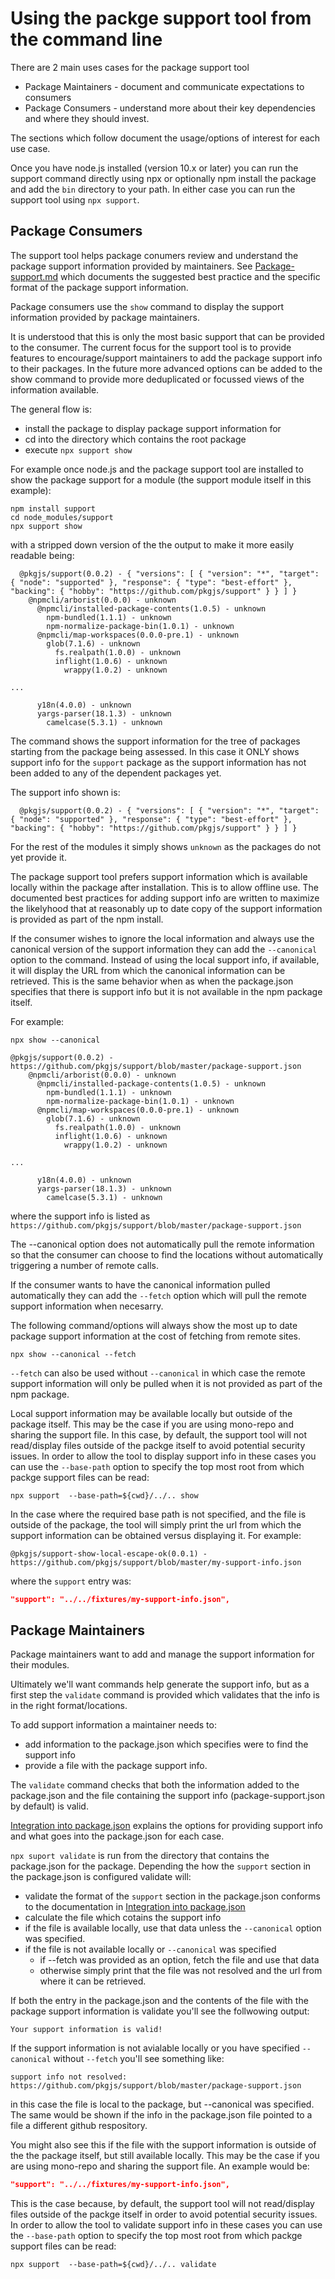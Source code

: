 # Using the packge support tool from the command line

There are 2 main uses cases for the package support tool

* Package Maintainers - document and communicate expectations to consumers
* Package Consumers - understand more about their key dependencies and where they 
  should invest.

The sections which follow document the usage/options of interest for each use
case.

Once you have node.js installed (version 10.x or later) you can
run the support command directly using npx or optionally npm install the
package and add the `bin` directory to your path. In either case
you can run the support tool using `npx support`.

## Package Consumers

The support tool helps package conumers review and understand the
package support information provided by maintainers. See
[Package-support.md](https://github.com/nodejs/package-maintenance/blob/master/docs/PACKAGE-SUPPORT.md)
which documents the suggested best practice and the specific format of the
package support information.

Package consumers use the `show` command to display the support information
provided by package maintainers.

It is understood that this is only the most basic support that can be provided
to the consumer. The current focus for the support tool is to provide features
to encourage/support maintainers to add the package support info to their packages.
In the future more advanced options can be added to the show command to provide 
more deduplicated or focussed views of the information available.

The general flow is:

* install the package to display package support information for
* cd into the directory which contains the root package
* execute `npx support show`

For example once node.js and the package support tool are installed to show
the package support for a module (the support module itself in this example):

```shell
npm install support
cd node_modules/support
npx support show
```

with a stripped down version of the the output to make it more easily readable being:

```shell
  @pkgjs/support(0.0.2) - { "versions": [ { "version": "*", "target": { "node": "supported" }, "response": { "type": "best-effort" }, "backing": { "hobby": "https://github.com/pkgjs/support" } } ] }
    @npmcli/arborist(0.0.0) - unknown
      @npmcli/installed-package-contents(1.0.5) - unknown
        npm-bundled(1.1.1) - unknown
        npm-normalize-package-bin(1.0.1) - unknown
      @npmcli/map-workspaces(0.0.0-pre.1) - unknown
        glob(7.1.6) - unknown
          fs.realpath(1.0.0) - unknown
          inflight(1.0.6) - unknown
            wrappy(1.0.2) - unknown

...

      y18n(4.0.0) - unknown
      yargs-parser(18.1.3) - unknown
        camelcase(5.3.1) - unknown
```

The command shows the support information for the tree of packages starting from the package being assessed. 
In this case it ONLY shows support info for the `support` package as the support information has not
been added to any of the dependent packages yet.

The support info shown is:

```shell
  @pkgjs/support(0.0.2) - { "versions": [ { "version": "*", "target": { "node": "supported" }, "response": { "type": "best-effort" }, "backing": { "hobby": "https://github.com/pkgjs/support" } } ] }
```

For the rest of the modules it simply shows `unknown` as the packages do not yet provide it.

The package support tool prefers support information which is available locally within the package after installation.
This is to allow offline use. The documented best practices for adding support info are written to maximize
the likelyhood that at reasonably up to date copy of the support information is provided as part of the npm
install.

If the consumer wishes to ignore the local information and always use the canonical version of the support information
they can add the `--canonical` option to the command. Instead of using the local support info, if available, it will
display the URL from which the canonical information can be retrieved. This is the same behavior when 
as when the package.json specifies that there is support info but it is not available in the npm package itself.

For example:

```
npx show --canonical
```


```
@pkgjs/support(0.0.2) - https://github.com/pkgjs/support/blob/master/package-support.json
    @npmcli/arborist(0.0.0) - unknown
      @npmcli/installed-package-contents(1.0.5) - unknown
        npm-bundled(1.1.1) - unknown
        npm-normalize-package-bin(1.0.1) - unknown
      @npmcli/map-workspaces(0.0.0-pre.1) - unknown
        glob(7.1.6) - unknown
          fs.realpath(1.0.0) - unknown
          inflight(1.0.6) - unknown
            wrappy(1.0.2) - unknown

...

      y18n(4.0.0) - unknown
      yargs-parser(18.1.3) - unknown
        camelcase(5.3.1) - unknown
```

where the support info is listed as 
`https://github.com/pkgjs/support/blob/master/package-support.json`

The --canonical option does not automatically pull the remote information so that the
consumer can choose to find the locations without automatically triggering a number of
remote calls.

If the consumer wants to have the canonical information pulled automatically they can
add the `--fetch` option which will pull the remote support information when necesarry.


The following command/options will always show the most up to date package support information
at the cost of fetching from remote sites.
```
npx show --canonical --fetch
```

`--fetch` can also be used without `--canonical` in which case the remote support
information will only be pulled when it is not provided as part of the npm package.

Local support information may be available locally but outside of the package itself.
This may be the case if you are using mono-repo and sharing the support file.
In this case, by default, the support tool will not read/display files outside of the
packge itself to avoid potential security issues. In order to allow the tool to display
support info in these cases you can use the `--base-path` option to specify the top
most root from which packge support files can be read:

```shell
npx support  --base-path=${cwd}/../.. show
```

In the case where the required base path is not specified, and the file is outside
of the package, the tool will simply print the url from which the support information
can be obtained versus displaying it. For example:

```
@pkgjs/support-show-local-escape-ok(0.0.1) - https://github.com/pkgjs/support/blob/master/my-support-info.json
```

where the `support` entry was:

```json
"support": "../../fixtures/my-support-info.json",
```

## Package Maintainers

Package maintainers want to add and manage the support information for their modules.

Ultimately we'll want commands help generate the support info, but as a first step
the `validate` command is provided which validates that the info is in the
right format/locations. 

To add support information a maintainer needs to:

* add information to the package.json which specifies were to find the support info
* provide a file with the package support info.

The `validate` command checks that both the information added to the package.json
and the file containing the support info (package-support.json by default) is valid.


[Integration into package.json](https://github.com/nodejs/package-maintenance/blob/master/docs/PACKAGE-SUPPORT.md#integration-into-packagejson)
explains the options for providing support info and what goes into the package.json for
each case.

`npx suport validate` is run from the directory that contains the package.json for the package.
Depending the how the `support` section in the package.json is configured validate will:

* validate the format of the `support` section in the package.json conforms to the
documentation in [Integration into package.json](https://github.com/nodejs/package-maintenance/blob/master/docs/PACKAGE-SUPPORT.md#integration-into-packagejson)
* calculate the file which cotains the support info
* if the file is available locally, use that data unless the `--canonical`
  option was specified.
* if the file is not available locally or `--canonical` was specified
  * if --fetch was provided as an option, fetch the file and use that data
  * otherwise simply print that the file was not resolved and the url from 
  where it can be retrieved.

If both the entry in the package.json and the contents of the file with the package support
information is validate you'll see the follwowing output:

```shell
Your support information is valid!
```

If the support information is not avialable locally or you have specified
`--canonical` without `--fetch` you'll see something like:

```shell
support info not resolved: https://github.com/pkgjs/support/blob/master/package-support.json
```

in this case the file is local to the package, but --canonical was specified. The same
would be shown if the info in the package.json file pointed to a file a different github 
respository.

You might also see this if the file with the support information is outside of the
the package itself, but still available locally. This may be the case if you
are using mono-repo and sharing the support file. An example would be:

```json
"support": "../../fixtures/my-support-info.json",
```

This is the case because, by default, the support tool will not read/display files outside of the
packge itself in order to avoid potential security issues. In order to allow the tool to validate
support info in these cases you can use the `--base-path` option to specify the top
most root from which packge support files can be read:

```shell
npx support  --base-path=${cwd}/../.. validate
```
